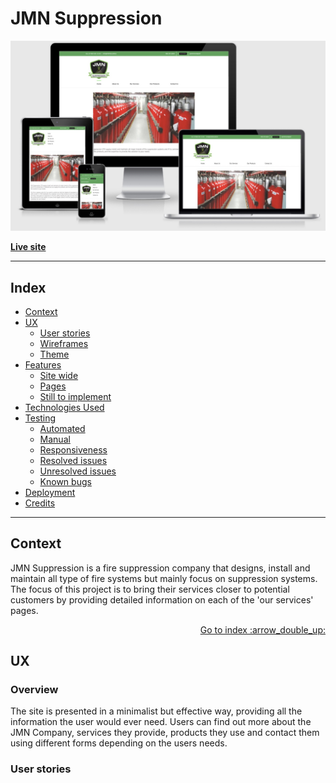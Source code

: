 # JMN Suppression

![picture of responsive site from 'am i responsive?'](responsive.JPG "Responsive sample")

**[Live site](https://erykslezak.github.io/CIPP1/)**

---

<span id="top"></span>

## Index

- <a href="#context">Context</a>
- <a href="#ux">UX</a>
  - <a href="#ux-stories">User stories</a>
  - <a href="#ux-wireframes">Wireframes</a>
  - <a href="#ux-theme">Theme</a>
- <a href="#features">Features</a>
  - <a href="#features-all">Site wide</a>
  - <a href="#features-pages">Pages</a>
  - <a href="#features-future">Still to implement</a>
- <a href="#technologies">Technologies Used</a>
- <a href="#testing">Testing</a>
  - <a href="#testing-auto">Automated</a>
  - <a href="#testing-manual">Manual</a>
  - <a href="#testing-responsive">Responsiveness</a>
  - <a href="#testing-resolved">Resolved issues</a>
  - <a href="#testing-unresolved">Unresolved issues</a>
  - <a href="#testing-bugs">Known bugs</a>
- <a href="#deployment">Deployment</a>
- <a href="#credits">Credits</a>

---

<span id="context"></span>

## Context

JMN Suppression is a fire suppression company that designs, install and maintain all type of fire systems but mainly focus on suppression systems. The focus of this project is to bring their services closer to potential customers by providing detailed information on each of the 'our services' pages.

<div align="right"><a style="text-align:right" href="#top">Go to index :arrow_double_up:</a></div>
<span id="ux"></span>

## UX

### Overview

The site is presented in a minimalist but effective way, providing all the information the user would ever need. Users can find out more about the JMN Company, services they provide, products they use and contact them using different forms depending on the users needs.

<span id="ux-stories"></span>

### User stories